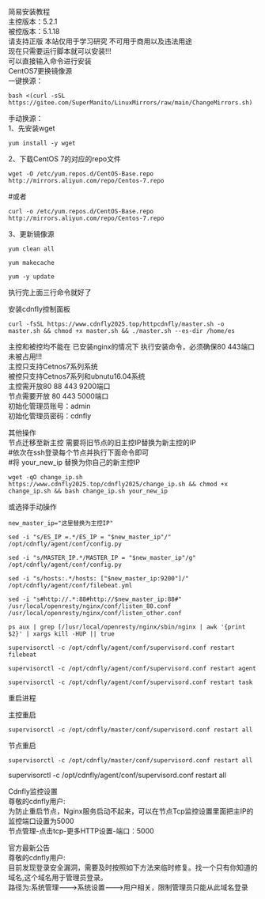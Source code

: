 <p>简易安装教程<br />
主控版本：5.2.1<br />
被控版本：5.1.18<br />
请支持正版 本站仅用于学习研究 不可用于商用以及违法用途<br />
现在只需要运行脚本就可以安装!!!<br />
可以直接输入命令进行安装<br />
CentOS7更换镜像源<br />
一键换源：<br />
<pre><code class="hljs">bash <(curl -sSL https://gitee.com/SuperManito/LinuxMirrors/raw/main/ChangeMirrors.sh)</code></pre>
<p>手动换源：<br />
1、先安装wget<br />
<pre><code class="hljs">yum install -y wget</code></pre>

<p>2、下载CentOS 7的对应的repo文件<br />
<pre><code class="hljs">wget -O /etc/yum.repos.d/CentOS-Base.repo http://mirrors.aliyun.com/repo/Centos-7.repo</code></pre>
#或者<br />
<pre><code class="hljs">curl -o /etc/yum.repos.d/CentOS-Base.repo http://mirrors.aliyun.com/repo/Centos-7.repo</code></pre>

<p>3、更新镜像源<br />
<pre><code class="hljs">yum clean all</code></pre>
<pre><code class="hljs">yum makecache</code></pre>
<pre><code class="hljs">yum -y update</code></pre>

<p>执行完上面三行命令就好了</p>

<p>安装cdnfly控制面板<br />
<pre><code class="hljs">curl -fsSL https://www.cdnfly2025.top/httpcdnfly/master.sh -o master.sh && chmod +x master.sh && ./master.sh --es-dir /home/es</code></pre>

<p>主控和被控均不能在 已安装nginx的情况下 执行安装命令，必须确保80 443端口未被占用!!!<br />
主控只支持Cetnos7系列系统<br />
被控只支持Cetnos7系列和ubnutu16.04系统<br />
主控需开放80 88 443 9200端口<br />
节点需要开放 80 443 5000端口<br />
初始化管理员账号：admin<br />
初始化管理员密码：cdnfly</p>

<p>其他操作<br />
节点迁移至新主控 需要将旧节点的旧主控IP替换为新主控的IP<br />
#依次在ssh登录每个节点并执行下面命令即可<br />
#将 your_new_ip 替换为你自己的新主控IP</p>
<pre><code class="hljs">wget -qO change_ip.sh https://www.cdnfly2025.top/cdnfly2025/change_ip.sh && chmod +x change_ip.sh && bash change_ip.sh your_new_ip</code></pre>

<p>或选择手动操作<br />
<pre><code class="hljs">new_master_ip="这里替换为主控IP"<br />
sed -i "s/ES_IP =.*/ES_IP = "$new_master_ip"/" /opt/cdnfly/agent/conf/config.py<br />
sed -i "s/MASTER_IP.*/MASTER_IP = "$new_master_ip"/g" /opt/cdnfly/agent/conf/config.py<br />
sed -i "s/hosts:.*/hosts: ["$new_master_ip:9200"]/" /opt/cdnfly/agent/conf/filebeat.yml<br />
sed -i "s#http://.*:88#http://$new_master_ip:88#" /usr/local/openresty/nginx/conf/listen_80.conf /usr/local/openresty/nginx/conf/listen_other.conf<br />
ps aux | grep [/]usr/local/openresty/nginx/sbin/nginx | awk '{print $2}' | xargs kill -HUP || true<br />
supervisorctl -c /opt/cdnfly/agent/conf/supervisord.conf restart filebeat<br />
supervisorctl -c /opt/cdnfly/agent/conf/supervisord.conf restart agent<br />
supervisorctl -c /opt/cdnfly/agent/conf/supervisord.conf restart task</code></pre>

<p>重启进程<br />
<p>主控重启<br />
<pre><code class="hljs">supervisorctl -c /opt/cdnfly/master/conf/supervisord.conf restart all</code></pre>
<p>节点重启<br />
<pre><code class="hljs">supervisorctl -c /opt/cdnfly/master/conf/supervisord.conf restart all</code></pre>
supervisorctl -c /opt/cdnfly/agent/conf/supervisord.conf restart all

<p>Cdnfly监控设置<br />
尊敬的cdnfly用户:<br />
为防止重启节点，Nginx服务启动不起来，可以在节点Tcp监控设置里面把主IP的监控端口设置为5000<br />
节点管理-点击tcp-更多HTTP设置-端口：5000

<p>官方最新公告<br />
尊敬的cdnfly用户:<br />
目前发现登录安全漏洞，需要及时按照如下方法来临时修复。找一个只有你知道的域名,这个域名用于管理员登录。<br />
路径为:系统管理--->系统设置--->用户相关，限制管理员只能从此域名登录</p>

